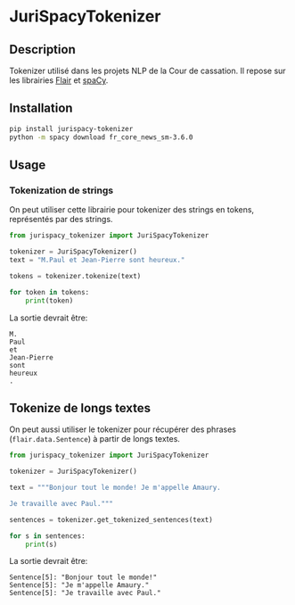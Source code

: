 # JuriSpacyTokenizer

## Description

Tokenizer utilisé dans les projets NLP de la Cour de cassation. Il repose sur les librairies [Flair](https://github.com/flairNLP/flair) et [spaCy](https://github.com/explosion/spaCy/).

## Installation

```bash
pip install jurispacy-tokenizer
python -m spacy download fr_core_news_sm-3.6.0
```

## Usage

### Tokenization de strings

On peut utiliser cette librairie pour tokenizer des strings en tokens, représentés par des strings.

```python
from jurispacy_tokenizer import JuriSpacyTokenizer

tokenizer = JuriSpacyTokenizer()
text = "M.Paul et Jean-Pierre sont heureux."

tokens = tokenizer.tokenize(text)

for token in tokens:
    print(token)
```

La sortie devrait être:

```
M.
Paul
et
Jean-Pierre
sont
heureux
.
```

## Tokenize de longs textes

On peut aussi utiliser le tokenizer pour récupérer des phrases (`flair.data.Sentence`) à partir de longs textes.

```python
from jurispacy_tokenizer import JuriSpacyTokenizer

tokenizer = JuriSpacyTokenizer()

text = """Bonjour tout le monde! Je m'appelle Amaury.

Je travaille avec Paul."""

sentences = tokenizer.get_tokenized_sentences(text)

for s in sentences:
    print(s)

```

La sortie devrait être:

```
Sentence[5]: "Bonjour tout le monde!"
Sentence[5]: "Je m'appelle Amaury."
Sentence[5]: "Je travaille avec Paul."
```